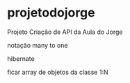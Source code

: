 # projetodojorge
Projeto Criação de API da Aula do Jorge

notação
many to one

hibernate

ficar array de objetos da classe 1:N

